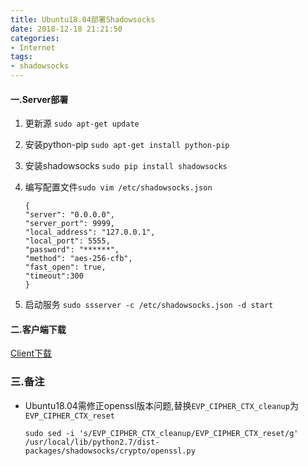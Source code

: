 ```yaml
---
title: Ubuntu18.04部署Shadowsocks
date: 2018-12-18 21:21:50
categories:
- Internet
tags: 
- shadowsocks
---
```


#### 一.Server部署

1. 更新源 `sudo apt-get update`

2. 安装python-pip `sudo apt-get install python-pip`

3. 安装shadowsocks `sudo pip install shadowsocks`

4. 编写配置文件`sudo vim /etc/shadowsocks.json`

   ```
   {
   "server": "0.0.0.0",
   "server_port": 9999,
   "local_address": "127.0.0.1",
   "local_port": 5555,
   "password": "******",
   "method": "aes-256-cfb",
   "fast_open": true,
   "timeout":300
   }
   ```

5. 启动服务 `sudo ssserver -c /etc/shadowsocks.json -d start`


#### 二.客户端下载

[Client下载](https://github.com/shadowsocks/shadowsocks-windows/releases)

### 三.备注
* Ubuntu18.04需修正openssl版本问题,替换`EVP_CIPHER_CTX_cleanup`为`EVP_CIPHER_CTX_reset`

   `sudo sed -i 's/EVP_CIPHER_CTX_cleanup/EVP_CIPHER_CTX_reset/g' /usr/local/lib/python2.7/dist-packages/shadowsocks/crypto/openssl.py`